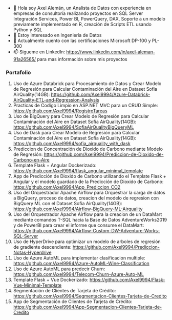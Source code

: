 - 👋 Hola soy Axel Alemán, un Analista de Datos con experiencia en empresas de consultoría realizando proyectos en SQL Server Integración Services, Power BI, PowerQuery, DAX, Soporte a un modelo previamente implementado en R, creación de Scripts ETL usando Python y SQL
- 👀 Estoy interesado en Ingeniería de Datos
- 🌱 Actualmente cuento con las certificaciones Microsoft DP-100 y PL-300
- 📫 Sigueme en LinkedIn: https://www.linkedin.com/in/axel-aleman-91a26565/ para mas información sobre mis proyectos

### Portafolio

1. Uso de Azure Databrick para Procesamiento de Datos y Crear Modelo de Regresión para Calcular Contaminación del Aire en Dataset Sofia AirQuality(14GB): https://github.com/Axel9994/Azure-Databrick-AirQuality-ETL-and-Regression-Analysis
2. Practicas de Codigo Limpio en ASP.NET MVC para un CRUD Simple: https://github.com/Axel9994/RegistroTareas
3. Uso de BigQuery para Crear Modelo de Regresión para Calcular Contaminación del Aire en Dataset Sofia AirQuality(14GB): https://github.com/Axel9994/SofiaAirQualityBigQueryML
4. Uso de Dask para Crear Modelo de Regresión para Calcular Contaminación del Aire en Dataset Sofia AirQuality(14GB): https://github.com/Axel9994/sofia_airquality_with_dask
5. Prediccion de Concentración de Dioxido de Carbono mediante Modelo de Regresión: https://github.com/Axel9994/Prediccion-de-Dioxido-de-Carbono-en-Aire
6. Template Flask + Angular Dockerizado: https://github.com/Axel9994/flask_angular_minimal_template
7. App de Predicción de Dioxido de Carbono utilizando el Template Flask + Angular y el modelo guardado de la Predicción de Dioxido de Carbono: https://github.com/Axel9994/App_Prediccion_CO2
8. Uso del Orquestrador Apache Airflow para Orquestrar la carga de datos a BigQuery, proceso de datos, creacion del modelo de regresion con BigQuery ML con el Dataset Sofia AirQuality(14GB): https://github.com/Axel9994/Airflow-BigQuery-ML-Airquality
9. Uso del Orquestrador Apache Airflow para la creacion de un DataMart mediante comandos T-SQL hacia la Base de Datos AdventureWorks2019 y de PowerBI para crear el informe que consume el DataMart: https://github.com/Axel9994/Airflow-Custom-DW-Adventure-Works-SQL-Server
10. Uso de HyperDrive para optimizar un modelo de arboles de regresión de gradiente descendiente: https://github.com/Axel9994/Prediccion-Notas-Hyperdrive
11. Uso de Azure AutoML para implementar clasificacion multiple: https://github.com/Axel9994/Azure-AutoML-Wine-Classification
12. Uso de Azure AutoML para predecir Churn: https://github.com/Axel9994/Telecom-Churn-Azure-Auto-ML
13. Template Flask + Vue Dockerizado: https://github.com/Axel9994/Flask-Vue-Minimal-Template
14. Segmentación de Clientes de Tarjeta de Crédito: https://github.com/Axel9994/Segmentacion-Clientes-Tarjeta-de-Credito
15. App de Segmentación de Clientes de Tarjeta de Crédito: https://github.com/Axel9994/App-Segmentacion-Clientes-Tarjeta-de-Credito


<!---
Axel9994/Axel9994 is a ✨ special ✨ repository because its `README.md` (this file) appears on your GitHub profile.
You can click the Preview link to take a look at your changes.
--->
